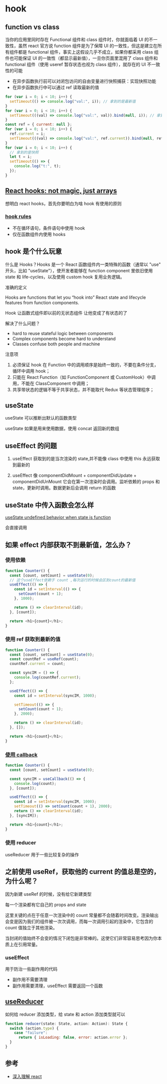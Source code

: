 # hook

## function vs class

当你的应用里同时存在 Functional 组件和 class 组件时，你就面临着 UI 的不一致性，虽然 react 官方说 function 组件是为了保障 UI 的一致性，但这是建立在所有组件都是 functional 组件，事实上这假设几乎不成立，如果你都采用 class 组件也可能保证 UI 的一致性（都显示最新值），一旦你页面里混用了 class 组件和 functional 组件（使用 useref 暂存状态也视为 class 组件），就存在的 UI 不一致性的可能

- 在异步函数执行前可以对闭包访问的自由变量进行快照捕获：实现快照功能
- 在异步函数执行中可以通过 ref 读取最新的值

```js
for (var i = 0; i < 10; i++) {
  setTimeout(() => console.log("val:", i)); // 拿到的是最新值
}
for (var i = 0; i < 10; i++) {
  setTimeout(((val) => console.log("val:", val)).bind(null, i)); // 拿到的是快照
}
const ref = { current: null };
for (var i = 0; i < 10; i++) {
  ref.current = i;
  setTimeout(((val) => console.log("val:", ref.current)).bind(null, ref)); // 拿到的是最新值
}
for (var i = 0; i < 10; i++) {
  // 拿到的是快照
  let t = i;
  setTimeout(() => {
    console.log("t:", t);
  });
}
```

## [React hooks: not magic, just arrays](https://medium.com/@ryardley/react-hooks-not-magic-just-arrays-cd4f1857236e)

想明白 react hooks，首先你要明白为啥 hook 有使用的原则

### [hook rules](https://reactjs.org/docs/hooks-rules.html)

- 不在循环语句，条件语句中使用 hook
- 仅在函数组件内使用 hooks

## hook 是个什么玩意

什么是 Hooks？Hooks 是一个 React 函数组件内一类特殊的函数（通常以 "use" 开头，比如 "useState"），使开发者能够在 function component 里依旧使用 state 和 life-cycles，以及使用 custom hook 复用业务逻辑。

准确的定义

Hooks are functions that let you “hook into” React state and lifecycle features from function components.

Hook 让函数式组件即以前的无状态组件 让他变成了有状态的了

解决了什么问题？

- hard to reuse stateful logic between components
- Complex components become hard to understand
- Classes confuse both people and machine

注意项

1. 必须保证 hook 在 Function 中的调用顺序是始终一致的，不要在条件分支，循环中调用 hook；
2. 只能在 React Function（如 FunctionComponent 或 CustomHook）中调用，不能在 ClassComponent 中调用；
3. 共享带状态的逻辑不等于共享状态，并不能取代 Redux 等状态管理程序；

## useState

useState 可以推断出默认的函数类型

useState 如果是用来使用数据，使用 concat 返回新的数组

## useEffect 的问题

1. useEffect 获取到的是当次渲染的 state,并不能像 class 中使用 this 永远获取到最新的

2. useEffect 像 componentDidMount + componentDidUpdate + componentDidUnMount 它会在第一次渲染时会调用。监听依赖的 props 和 state，更新时调用。数据更新后会调用 return 的函数

## useState 中传入函数会怎么样

[useState undefined behavior when state is function](https://github.com/facebook/react/issues/15279)

会直接调用

## 如果 effect 内部获取不到最新值，怎么办？

### 使用依赖

```js
function Counter() {
  const [count, setCount] = useState(0);
  // 这个useEffect依赖于 count ,每次运行的时候会区到count的最新值
  useEffect(() => {
    const id = setInterval(() => {
      setCount(count + 1);
    }, 1000);

    return () => clearInterval(id);
  }, [count]);

  return <h1>{count}</h1>;
}
```

### 使用 ref 获取到最新的值

```js
function Counter() {
  const [count, setCount] = useState(0);
  const countRef = useRef(count);
  countRef.current = count;

  const syncIM = () => {
    console.log(countRef.current);
  };

  useEffect(() => {
    const id = setInterval(syncIM, 1000);

    setTimeout(() => {
      setCount(count + 1);
    }, 2000);

    return () => clearInterval(id);
  }, []);

  return <h1>{count}</h1>;
}
```

### [使用 callback](https://zhuanlan.zhihu.com/p/98554943)

```js
function Counter() {
  const [count, setCount] = useState(0);

  const syncIM = useCallback(() => {
    console.log(count);
  }, [count]);

  useEffect(() => {
    const id = setInterval(syncIM, 1000);
    setTimeout(() => setCount(count + 1), 2000);
    return () => clearInterval(id);
  }, [syncIM]);

  return <h1>{count}</h1>;
}
```

### 使用 reducer

useReducer 用于一些比较复杂的操作

## 之前使用 useRef，获取他的 current 的值总是空的，为什么呢？

因为新建 useRef 的时候，没有给它新建类型

每一个渲染都有它自己的 props and state

这里关键的点在于任意一次渲染中的 count 常量都不会随着时间改变。渲染输出会变是因为我们的组件被一次次调用，而每一次调用引起的渲染中，它包含的 count 值独立于其他渲染。

当封闭的值始终不会变的情况下闭包是非常棒的。这使它们非常容易思考因为你本质上在引用常量。

### useEffect

用于防治一些副作用的代码

- 副作用不需要清理
- 副作用需要清理，useEffect 需要返回一个函数

## [useReducer](https://www.sumologic.com/blog/react-hook-typescript/)

如何给 reducer 添加类型，给 state 和 action 添加类型就可以

```js
function reducer(state: State, action: Action): State {
  switch (action.type) {
    case "failure":
      return { isLoading: false, error: action.error };
  }
}
```

## 参考

- [深入理解 react](https://overreacted.io/zh-hans/a-complete-guide-to-useeffect/)
